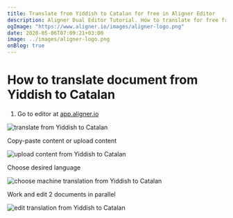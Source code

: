 ```yaml
---
title: Translate from Yiddish to Catalan for free in Aligner Editor
description: Aligner Dual Editor Tutorial. How to translate for free from Yiddish to Catalan. Aligner is multilingual document management platform. 
ogImage: "https://www.aligner.io/images/aligner-logo.png"
date: 2020-05-06T07:09:21+03:00
image: ../images/aligner-logo.png
onBlog: true
---
```


# How to translate document from Yiddish to Catalan

1. Go to editor at [app.aligner.io](https://app.aligner.io "Aligner App web page")

![translate from Yiddish to Catalan](../aligner-blank-editor.png "translate from Yiddish to Catalan")

Copy-paste content or upload content

![upload content from Yiddish to Catalan](../aligner-uploaded-document.png "upload content from Yiddish to Catalan")

Choose desired language

![choose machine translation from Yiddish to Catalan](../aligner-language-dropdown.png "choose machine translation from Yiddish to Catalan")

Work and edit 2 documents in parallel

![edit translation from Yiddish to Catalan](../aligner-double-sitded-editor.png "edit translation from Yiddish to Catalan")

